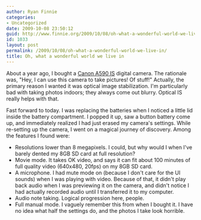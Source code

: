 ```yaml
---
author: Ryan Finnie
categories:
- Uncategorized
date: 2009-10-08 23:50:12
guid: http://www.finnie.org/2009/10/08/oh-what-a-wonderful-world-we-live-in/
id: 1033
layout: post
permalink: /2009/10/08/oh-what-a-wonderful-world-we-live-in/
title: Oh, what a wonderful world we live in
---
```

About a year ago, I bought a [Canon A590 IS](http://www.usa.canon.com/consumer/controller?act=ModelInfoAct&fcategoryid=183&modelid=16336#ModelFeaturesAct) digital camera. The rationale was, "Hey, I can use this camera to take pictures! Of stuff!" Actually, the primary reason I wanted it was optical image stabilization. I'm particularly bad with taking photos indoors; they always come out blurry. Optical IS really helps with that.

Fast forward to today. I was replacing the batteries when I noticed a little lid inside the battery compartment. I popped it up, saw a button battery come up, and immediately realized I had just erased my camera's settings. While re-setting up the camera, I went on a magical journey of discovery. Among the features I found were:

  * Resolutions lower than 8 megapixels. I could, but why would I when I've barely dented my 8GB SD card at full resolution?
  * Movie mode. It takes OK video, and says it can fit about 100 minutes of full quality video (640x480, 20fps) on my 8GB SD card.
  * A microphone. I had mute mode on (because I don't care for the UI sounds) when I was playing with video. Because of that, it didn't play back audio when I was previewing it on the camera, and didn't notice I had actually recorded audio until I transferred it to my computer.
  * Audio note taking. Logical progression here, people.
  * Full manual mode. I vaguely remember this from when I bought it. I have no idea what half the settings do, and the photos I take look horrible.
